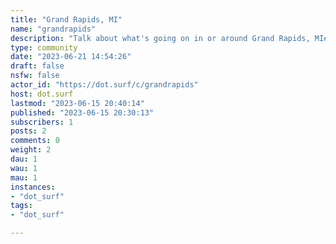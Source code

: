 ```yaml
---
title: "Grand Rapids, MI" 
name: "grandrapids"
description: "Talk about what's going on in or around Grand Rapids, MI#Rules1. No illegal content2. No nsfw"
type: community
date: "2023-06-21 14:54:26"
draft: false
nsfw: false
actor_id: "https://dot.surf/c/grandrapids"
host: dot.surf
lastmod: "2023-06-15 20:40:14"
published: "2023-06-15 20:30:13"
subscribers: 1
posts: 2
comments: 0
weight: 2
dau: 1
wau: 1
mau: 1
instances:
- "dot_surf"
tags: 
- "dot_surf"

---
```

